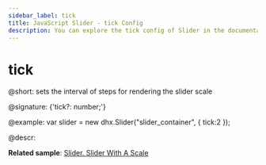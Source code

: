 ```yaml
---
sidebar_label: tick
title: JavaScript Slider - tick Config 
description: You can explore the tick config of Slider in the documentation of the DHTMLX JavaScript UI library. Browse developer guides and API reference, try out code examples and live demos, and download a free 30-day evaluation version of DHTMLX Suite 7.
---
```


# tick

@short: sets the interval of steps for rendering the slider scale

@signature: {'tick?: number;'}

@example:
var slider = new dhx.Slider("slider_container", { 
    tick:2
});

@descr:

**Related sample**: [Slider. Slider With A Scale](https://snippet.dhtmlx.com/4a6l7cyy)

[comment]: # (@related: slider/initializing_slider.md#configuration-properties slider/configuring_slider.md#scale-settings)
